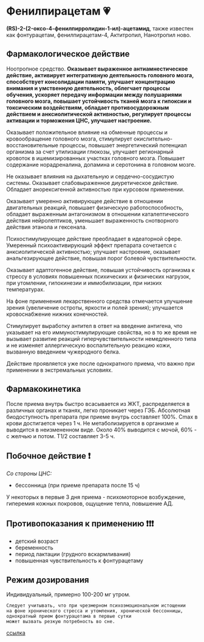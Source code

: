 # Фенилпирацетам :heartpulse:

**(RS)-2-(2-оксо-4-фенилпирролидин-1-ил)-ацетамид**, также известен как фонтурацетам, фенилпирацетам-4, Актитропил, Нанотропил ново.  

## Фармакологическое действие

Ноотропное средство. **Оказывает выраженное антиамнестическое действие, активирует интегративную деятельность головного мозга, способствует консолидации памяти, улучшает концентрацию внимания и умственную деятельность, облегчает процессы обучения, ускоряет передачу информации между полушариями головного мозга, повышает устойчивость тканей мозга к гипоксии и токсическим воздействиям, обладает противосудорожным действием и анксиолитической активностью, регулирует процессы активации и торможения ЦНС, улучшает настроение.**

Оказывает положительное влияние на обменные процессы и кровообращение головного мозга, стимулирует окислительно-восстановительные процессы, повышает энергетический потенциал организма за счет утилизации глюкозы, улучшает регионарный кровоток в ишемизированных участках головного мозга. Повышает содержание норадреналина, допамина и серотонина в головном мозге.

Не оказывает влияния на дыхательную и сердечно-сосудистую системы. Оказывает слабовыраженное диуретическое действие. Обладает анорексигенной активностью при курсовом применении.

Оказывает умеренно активирующее действие в отношении двигательных реакций, повышает физическую работоспособность, обладает выраженным антагонизмом в отношении каталептического действия нейролептиков, уменьшает выраженность снотворного действия этанола и гексенала.

Психостимулирующее действие преобладает в идеаторной сфере. Умеренный психоактивирующий эффект препарата сочетается с анксиолитической активностью; улучшает настроение, оказывает анальгезирующее действие, повышая порог болевой чувствительности.

Оказывает адаптогенное действие, повышая устойчивость организма к стрессу в условиях повышенных психических и физических нагрузок, при утомлении, гипокинезии и иммобилизации, при низких температурах.

На фоне применения лекарственного средства отмечается улучшение зрения (увеличение остроты, яркости и полей зрения); улучшается кровоснабжение нижних конечностей.

Стимулирует выработку антител в ответ на введение антигена, что указывает на его иммуностимулирующие свойства, но в то же время не вызывает развитие реакций гиперчувствительности немедленного типа и не изменяет аллергическую воспалительную реакцию кожи, вызванную введением чужеродного белка.

Действие проявляется уже после однократного приема, что важно при применении в экстремальных условиях.

## Фармакокинетика
После приема внутрь быстро всасывается из ЖКТ, распределяется в различных органах и тканях, легко проникает через ГЭБ. Абсолютная биодоступность препарата при приеме внутрь составляет 100%. Сmax в крови достигается через 1 ч. Не метаболизируется в организме и выводится в неизмененном виде. Около 40% выводится с мочой, 60% - с желчью и потом. T1/2 составляет 3-5 ч.

## Побочное действие :exclamation:
*Со стороны ЦНС:* 
- бессонница (при приеме препарата после 15 ч)

У некоторых в первые 3 дня приема - психомоторное возбуждение, гиперемия кожных покровов, ощущение тепла, повышение АД.

## Противопоказания к применению :exclamation::exclamation::exclamation:
- детский возраст
- беременность
- период лактации (грудного вскармливания)
- повышенная чувствительность к фонтурацетаму

## Режим дозирования
Индивидуальный, примерно 100-200 мг утром.

```
Следует учитывать, что при чрезмерном психоэмоциональном истощении 
на фоне хронического стресса и утомления, хронической бессонницы, 
однократный прием фонтурацетама в первые сутки 
может вызвать резкую потребность во сне. 
```

[ссылка](https://energy-24.online/products/37)
